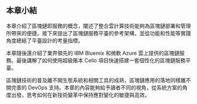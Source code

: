 ## 本章小結

本章介紹了區塊鏈即服務的概念，闡述了整合雲計算技術能夠為區塊鏈部署和管理所帶來的便捷。接下來提出了區塊鏈服務平臺的參考架構，並從功能和性能等實踐角度總結了平臺設計的考量指標。

本章隨後還介紹了業界領先的 IBM Bluemix 和微軟 Azure 雲上提供的區塊鏈服務。最後講解了如何使用超級賬本 Cello 項目快速搭建一套個性化的區塊鏈服務平臺。

區塊鏈技術的普及離不開生態系統和相關工具的成熟，區塊鏈應用的落地同樣離不開完善的 DevOps 支持。本章的內容能夠給予讀者不同的視角，從系統方案的角度出發，思考如何在新技術變革中保持應對變化的敏捷與高效。